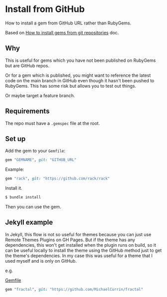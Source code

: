 # Install from GitHub

How to install a gem from GitHub URL rather than RubyGems.

Based on [How to install gems from git repositories](https://bundler.io/guides/git.html) doc.


## Why

This is useful for gems which you have not been published on RubyGems but are GitHub repos.

Or for a gem which is published, you might want to reference the latest code on the main branch in GitHub even though it hasn't been pushed to RubyGems. This has some risk but allows you to test out things. 

Or maybe target a feature branch.


## Requirements

The repo must have a `.gemspec` file at the root.


## Set up

Add the gem to your `Gemfile`:

```ruby
gem "GEMNAME", git: "GITHUB_URL"
```

Example:

```ruby
gem "rack", git: "https://github.com/rack/rack"
```

Install it.

```sh
$ bundle install
```

Then you can use the gem.


## Jekyll example

In Jekyll, this flow is not so useful for themes because you can just use Remote Themes Plugins on GH Pages. But if the theme has any dependencies, this won't get installed when the plugin runs on build, so it can be useful locally to install the theme using the GitHub method just to get the theme's dependencies. In my case this was useful for a theme that I used myself and is only on GitHub.

e.g.

[Gemfile](https://github.com/MichaelCurrin/dev-cheatsheets/blob/master/Gemfile)

```ruby
gem "fractal", git: "https://github.com/MichaelCurrin/fractal"
```
